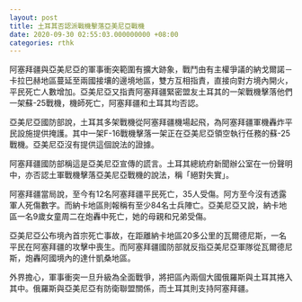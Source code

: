 ```yaml
---
layout: post
title: 土耳其否認派戰機擊落亞美尼亞戰機
date: 2020-09-30 02:55:03.000000000 +08:00
categories: rthk
---
```


阿塞拜疆與亞美尼亞的軍事衝突範圍有擴大跡象，戰鬥由有主權爭議的納戈爾諾－卡拉巴赫地區蔓延至兩國接壤的邊境地區，雙方互相指責，直接向對方境內開火，平民死亡人數增加。亞美尼亞又指責阿塞拜疆緊密盟友土耳其的一架戰機擊落他們一架蘇-25戰機，機師死亡，阿塞拜疆和土耳其均否認。

亞美尼亞國防部說，土耳其多架戰機從阿塞拜疆機場起飛，為阿塞拜疆軍機轟炸平民設施提供掩護。其中一架F-16戰機擊落一架正在亞美尼亞領空執行任務的蘇-25戰機。亞美尼亞沒有提供這個說法的證據。

阿塞拜疆國防部稱這是亞美尼亞宣傳的謊言。土耳其總統府新聞辦公室在一份聲明中，亦否認土軍戰機擊落亞美尼亞戰機的說法，稱「絕對失實」。

阿塞拜疆當局說，至今有12名阿塞拜疆平民死亡，35人受傷。阿方至今沒有透露軍人死傷數字。而納卡地區則報稱有至少84名士兵陣亡。亞美尼亞又說，納卡地區一名9歲女童周二在炮轟中死亡，她的母親和兄弟受傷。

亞美尼亞公布境內首宗死亡事故，在距離納卡地區20多公里的瓦爾德尼斯，一名平民在阿塞拜疆的攻擊中喪生。而阿塞拜疆國防部就反指亞美尼亞軍隊從瓦爾德尼斯，炮轟阿國境內的達什凱桑地區。

外界擔心，軍事衝突一旦升級為全面戰爭，將把區內兩個大國俄羅斯與土耳其捲入其中。俄羅斯與亞美尼亞有防衛聯盟關係，而土耳其則支持阿塞拜疆。
